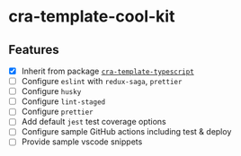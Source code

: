 # cra-template-cool-kit

## Features

- [x] Inherit from package [`cra-template-typescript`](https://www.npmjs.com/package/cra-template-typescript)
- [ ] Configure `eslint` with `redux-saga`, `prettier`
- [ ] Configure `husky`
- [ ] Configure `lint-staged`
- [ ] Configure `prettier`
- [ ] Add default `jest` test coverage options
- [ ] Configure sample GitHub actions including test & deploy
- [ ] Provide sample vscode snippets
